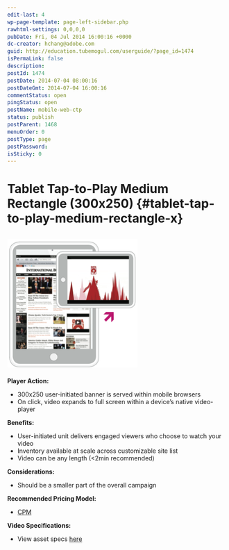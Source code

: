 ```yaml
---
edit-last: 4
wp-page-template: page-left-sidebar.php
rawhtml-settings: 0,0,0,0
pubDate: Fri, 04 Jul 2014 16:00:16 +0000
dc-creator: hchang@adobe.com
guid: http://education.tubemogul.com/userguide/?page_id=1474
isPermaLink: false
description: 
postId: 1474
postDate: 2014-07-04 08:00:16
postDateGmt: 2014-07-04 16:00:16
commentStatus: open
pingStatus: open
postName: mobile-web-ctp
status: publish
postParent: 1468
menuOrder: 0
postType: page
postPassword: 
isSticky: 0
---
```


# Tablet Tap-to-Play Medium Rectangle (300x250) {#tablet-tap-to-play-medium-rectangle-x}

## [ ![Mobile Web CTP](assets/mobile-web-ctp-300x297.png)](assets/mobile-web-ctp.png)

**Player Action:**

* 300x250 user-initiated banner is served within mobile browsers
* On click, video expands to full screen within a device’s native video-player

**Benefits:**

* User-initiated unit delivers engaged viewers who choose to watch your video
* Inventory available at scale across customizable site list
* Video can be any length (<2min recommended)

**Considerations:**

* Should be a smaller part of the overall campaign

**Recommended Pricing Model:**

* [CPM](../user-guide/planning/ad-formats/performance-pricing.md)

**Video Specifications:**

* View asset specs [here](../user-guide/planning/ad-formats/ad-specs.md)

&nbsp; 